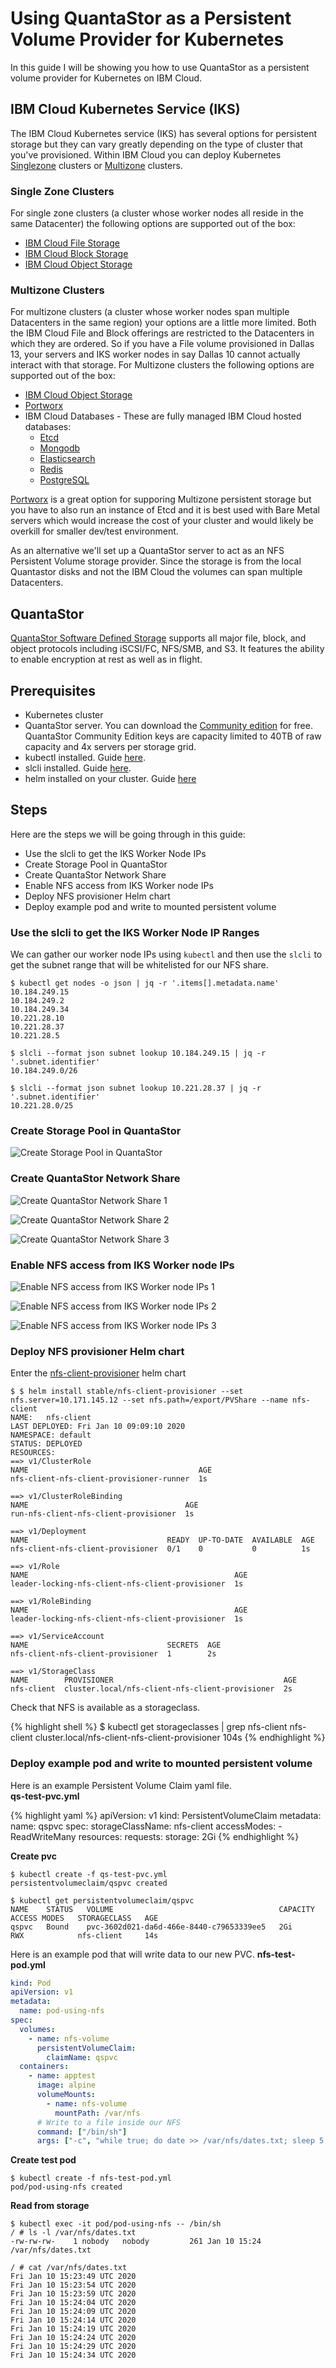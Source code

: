 # Using QuantaStor as a Persistent Volume Provider for Kubernetes

In this guide I will be showing you how to use QuantaStor as a persistent volume provider for Kubernetes on IBM Cloud.

## IBM Cloud Kubernetes Service (IKS)
The IBM Cloud Kubernetes service (IKS) has several options for persistent storage but they can vary greatly depending on the type of cluster that you've provisioned. Within IBM Cloud you can deploy Kubernetes [Singlezone](https://cloud.ibm.com/docs/containers?topic=containers-ha_clusters#single_zone) clusters or [Multizone](https://cloud.ibm.com/docs/containers?topic=containers-ha_clusters#multizone) clusters.

### Single Zone Clusters
For single zone clusters (a cluster whose worker nodes all reside in the same Datacenter) the following options are supported out of the box:
 - [IBM Cloud File Storage](https://cloud.ibm.com/docs/containers?topic=containers-file_storage)
 - [IBM Cloud Block Storage](https://cloud.ibm.com/docs/containers?topic=containers-block_storage) 
 - [IBM Cloud Object Storage](https://cloud.ibm.com/docs/containers?topic=containers-object_storage)

### Multizone Clusters
For multizone clusters (a cluster whose worker nodes span multiple Datacenters in the same region) your options are a little more limited. Both the IBM Cloud File and Block offerings are restricted to the Datacenters in which they are ordered. So if you have a File volume provisioned in Dallas 13, your servers and IKS worker nodes in say Dallas 10 cannot actually interact with that storage. For Multizone clusters the following options are supported out of the box:

-   [IBM Cloud Object Storage](https://cloud.ibm.com/docs/containers?topic=containers-object_storage)    
-   [Portworx](https://cloud.ibm.com/docs/containers?topic=containers-portworx)
-   IBM Cloud Databases - These are fully managed IBM Cloud hosted databases:
    -   [Etcd](https://cloud.ibm.com/catalog/services/databases-for-etcd#about)
    -   [Mongodb](https://cloud.ibm.com/catalog/services/databases-for-mongodb#about)
    -   [Elasticsearch](https://cloud.ibm.com/catalog/services/databases-for-elasticsearch#about)
    -   [Redis](https://cloud.ibm.com/catalog/services/databases-for-redis#about)
    -   [PostgreSQL](https://cloud.ibm.com/catalog/services/databases-for-postgresql#about)
        
[Portworx](https://portworx.com/) is a great option for supporing Multizone persistent storage but you have to also run an instance of Etcd and it is best used with Bare Metal servers which would increase the cost of your cluster and would likely be overkill for smaller dev/test environment.

As an alternative we'll set up a QuantaStor server to act as an NFS Persistent Volume storage provider. Since the storage is from the local Quantastor disks and not the IBM Cloud the volumes can span multiple Datacenters.

## QuantaStor
[QuantaStor Software Defined Storage](https://www.osnexus.com/products/software-defined-storage) supports all major file, block, and object protocols including iSCSI/FC, NFS/SMB, and S3. It features the ability to enable encryption at rest as well as in flight.

## Prerequisites
 - Kubernetes cluster
 - QuantaStor server. You can download the [Community edition](https://www.osnexus.com/downloads) for free. QuantaStor Community Edition keys are capacity limited to 40TB of raw capacity and 4x servers per storage grid.
 - kubectl installed. Guide [here](https://kubernetes.io/docs/tasks/tools/install-kubectl/).
 - slcli installed. Guide [here](https://softlayer-api-python-client.readthedocs.io/en/latest/install/).   
 - helm installed on your cluster. Guide [here](https://cloud.ibm.com/docs/containers?topic=containers-helm)
    
## Steps
Here are the steps we will be going through in this guide:
 - Use the slcli to get the IKS Worker Node IPs
 - Create Storage Pool in QuantaStor
 - Create QuantaStor Network Share
 - Enable NFS access from IKS Worker node IPs
 - Deploy NFS provisioner Helm chart
 - Deploy example pod and write to mounted persistent volume

### Use the slcli to get the IKS Worker Node IP Ranges
We can gather our worker node IPs using `kubectl` and then use the `slcli` to get the subnet range that will be whitelisted for our NFS share.

```shell
$ kubectl get nodes -o json | jq -r '.items[].metadata.name'
10.184.249.15
10.184.249.2
10.184.249.34
10.221.28.10
10.221.28.37
10.221.28.5

$ slcli --format json subnet lookup 10.184.249.15 | jq -r '.subnet.identifier'
10.184.249.0/26

$ slcli --format json subnet lookup 10.221.28.37 | jq -r '.subnet.identifier'
10.221.28.0/25
```

### Create Storage Pool in QuantaStor
![Create Storage Pool in QuantaStor](https://dsc.cloud/quickshare/CreateStoragePool.png)

### Create QuantaStor Network Share
![Create QuantaStor Network Share 1](https://dsc.cloud/quickshare/CreateNetworkShare1.png)

![Create QuantaStor Network Share 2](https://dsc.cloud/quickshare/CreateNetworkShare2.png)

![Create QuantaStor Network Share 3](https://dsc.cloud/quickshare/NFSExportPath.png)

### Enable NFS access from IKS Worker node IPs
![Enable NFS access from IKS Worker node IPs 1](https://dsc.cloud/quickshare/AddNFSAccess.png)

![Enable NFS access from IKS Worker node IPs 2](https://dsc.cloud/quickshare/AddingNFSAccess.png)

![Enable NFS access from IKS Worker node IPs 3](https://dsc.cloud/quickshare/CompletedAddingNFSAccess.png)

### Deploy NFS provisioner Helm chart
Enter the [nfs-client-provisioner](https://github.com/helm/charts/tree/master/stable/nfs-client-provisioner) helm chart

```shell
$ $ helm install stable/nfs-client-provisioner --set nfs.server=10.171.145.12 --set nfs.path=/export/PVShare --name nfs-client
NAME:   nfs-client
LAST DEPLOYED: Fri Jan 10 09:09:10 2020
NAMESPACE: default
STATUS: DEPLOYED
RESOURCES:
==> v1/ClusterRole
NAME                                      AGE
nfs-client-nfs-client-provisioner-runner  1s

==> v1/ClusterRoleBinding
NAME                                   AGE
run-nfs-client-nfs-client-provisioner  1s

==> v1/Deployment
NAME                               READY  UP-TO-DATE  AVAILABLE  AGE
nfs-client-nfs-client-provisioner  0/1    0           0          1s

==> v1/Role
NAME                                              AGE
leader-locking-nfs-client-nfs-client-provisioner  1s

==> v1/RoleBinding
NAME                                              AGE
leader-locking-nfs-client-nfs-client-provisioner  1s

==> v1/ServiceAccount
NAME                               SECRETS  AGE
nfs-client-nfs-client-provisioner  1        2s

==> v1/StorageClass
NAME        PROVISIONER                                      AGE
nfs-client  cluster.local/nfs-client-nfs-client-provisioner  2s
```

Check that NFS is available as a storageclass.

{% highlight shell %}
$ kubectl get storageclasses | grep nfs-client
nfs-client                   cluster.local/nfs-client-nfs-client-provisioner   104s
{% endhighlight %}

### Deploy example pod and write to mounted persistent volume
Here is an example Persistent Volume Claim yaml file.  
**qs-test-pvc.yml**

{% highlight yaml %}
 apiVersion: v1
 kind: PersistentVolumeClaim
 metadata:
   name: qspvc
 spec:
   storageClassName: nfs-client
   accessModes:
     - ReadWriteMany
   resources:
     requests:
       storage: 2Gi
{% endhighlight %}

**Create pvc**

```shell
$ kubectl create -f qs-test-pvc.yml
persistentvolumeclaim/qspvc created

$ kubectl get persistentvolumeclaim/qspvc
NAME    STATUS   VOLUME                                     CAPACITY   ACCESS MODES   STORAGECLASS   AGE
qspvc   Bound    pvc-3602d021-da6d-466e-8440-c79653339ee5   2Gi        RWX            nfs-client     14s
```

Here is an example pod that will write data to our new PVC.
**nfs-test-pod.yml**

```yaml
kind: Pod
apiVersion: v1
metadata:
  name: pod-using-nfs
spec:
  volumes:
    - name: nfs-volume
      persistentVolumeClaim:
        claimName: qspvc
  containers:
    - name: apptest
      image: alpine
      volumeMounts:
        - name: nfs-volume
          mountPath: /var/nfs
      # Write to a file inside our NFS
      command: ["/bin/sh"]
      args: ["-c", "while true; do date >> /var/nfs/dates.txt; sleep 5; done"]
```
**Create test pod**

```shell
$ kubectl create -f nfs-test-pod.yml
pod/pod-using-nfs created
```

**Read from storage**

```shell
$ kubectl exec -it pod/pod-using-nfs -- /bin/sh
/ # ls -l /var/nfs/dates.txt
-rw-rw-rw-    1 nobody   nobody         261 Jan 10 15:24 /var/nfs/dates.txt

/ # cat /var/nfs/dates.txt
Fri Jan 10 15:23:49 UTC 2020
Fri Jan 10 15:23:54 UTC 2020
Fri Jan 10 15:23:59 UTC 2020
Fri Jan 10 15:24:04 UTC 2020
Fri Jan 10 15:24:09 UTC 2020
Fri Jan 10 15:24:14 UTC 2020
Fri Jan 10 15:24:19 UTC 2020
Fri Jan 10 15:24:24 UTC 2020
Fri Jan 10 15:24:29 UTC 2020
Fri Jan 10 15:24:34 UTC 2020
```
